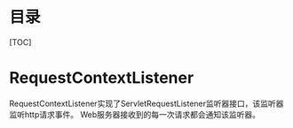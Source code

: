 # 目录
[TOC]

# RequestContextListener
RequestContextListener实现了ServletRequestListener监听器接口，该监听器监听http请求事件。
Web服务器接收到的每一次请求都会通知该监听器。